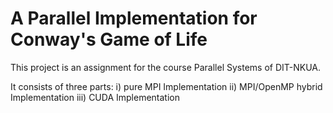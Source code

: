 # A Parallel Implementation for Conway's Game of Life

This project is an assignment for the course Parallel Systems of DIT-NKUA.

It consists of three parts:
  i) pure MPI Implementation
 ii) MPI/OpenMP hybrid Implementation
iii) CUDA Implementation
